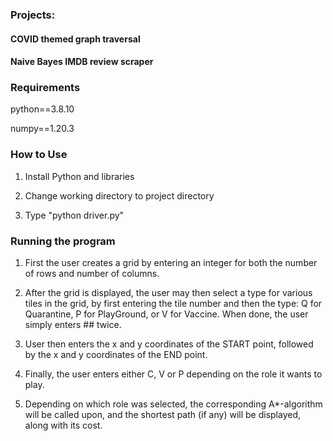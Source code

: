 ### Projects:

#### COVID themed graph traversal
#### Naive Bayes IMDB review scraper

### Requirements

python==3.8.10

numpy==1.20.3

### How to Use 

1. Install Python and libraries

2. Change working directory to project directory

3. Type "python driver.py"

### Running the program 

1. First the user creates a grid by entering an integer for both
   the number of rows and number of columns.

2. After the grid is displayed, the user may then select a type
   for various tiles in the grid, by first entering the tile 
   number and then the type: Q for Quarantine, P for PlayGround,
   or V for Vaccine. When done, the user simply enters ## twice.

3. User then enters the x and y coordinates of the START point, 
   followed by the x and y coordinates of the END point.

4. Finally, the user enters either C, V or P depending on the 
   role it wants to play. 

5. Depending on which role was selected, the corresponding 
   A*-algorithm will be called upon, and the shortest path 
   (if any) will be displayed, along with its cost. 
